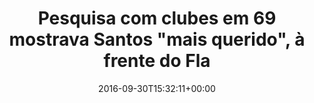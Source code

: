 ---
layout: post
title: "Pesquisa com clubes em 69 mostrava Santos \"mais querido\", à frente do Fla"
date: 2016-09-30T15:32:11+00:00
external_link: "http://sportv.globo.com/site/programas/redacao-sportv/noticia/2016/09/redacao-relembra-primeira-pesquisa-com-clubes-e-o-mais-querido-santos.html"
categories: news globo.com
---